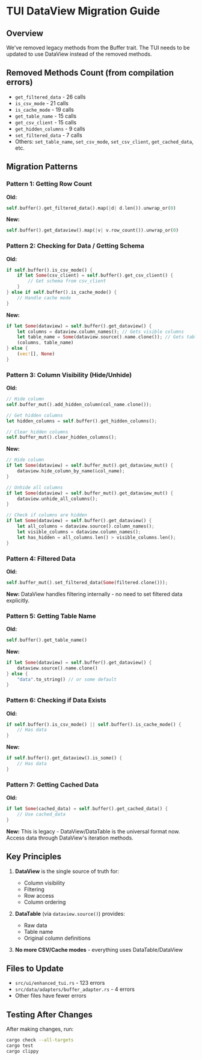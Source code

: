 # TUI DataView Migration Guide

## Overview
We've removed legacy methods from the Buffer trait. The TUI needs to be updated to use DataView instead of the removed methods.

## Removed Methods Count (from compilation errors)
- `get_filtered_data` - 26 calls
- `is_csv_mode` - 21 calls  
- `is_cache_mode` - 19 calls
- `get_table_name` - 15 calls
- `get_csv_client` - 15 calls
- `get_hidden_columns` - 9 calls
- `set_filtered_data` - 7 calls
- Others: `set_table_name`, `set_csv_mode`, `set_csv_client`, `get_cached_data`, etc.

## Migration Patterns

### Pattern 1: Getting Row Count
**Old:**
```rust
self.buffer().get_filtered_data().map(|d| d.len()).unwrap_or(0)
```

**New:**
```rust
self.buffer().get_dataview().map(|v| v.row_count()).unwrap_or(0)
```

### Pattern 2: Checking for Data / Getting Schema
**Old:**
```rust
if self.buffer().is_csv_mode() {
    if let Some(csv_client) = self.buffer().get_csv_client() {
        // Get schema from csv_client
    }
} else if self.buffer().is_cache_mode() {
    // Handle cache mode
}
```

**New:**
```rust
if let Some(dataview) = self.buffer().get_dataview() {
    let columns = dataview.column_names(); // Gets visible columns
    let table_name = Some(dataview.source().name.clone()); // Gets table name
    (columns, table_name)
} else {
    (vec![], None)
}
```

### Pattern 3: Column Visibility (Hide/Unhide)
**Old:**
```rust
// Hide column
self.buffer_mut().add_hidden_column(col_name.clone());

// Get hidden columns
let hidden_columns = self.buffer().get_hidden_columns();

// Clear hidden columns
self.buffer_mut().clear_hidden_columns();
```

**New:**
```rust
// Hide column
if let Some(dataview) = self.buffer_mut().get_dataview_mut() {
    dataview.hide_column_by_name(&col_name);
}

// Unhide all columns
if let Some(dataview) = self.buffer_mut().get_dataview_mut() {
    dataview.unhide_all_columns();
}

// Check if columns are hidden
if let Some(dataview) = self.buffer().get_dataview() {
    let all_columns = dataview.source().column_names();
    let visible_columns = dataview.column_names();
    let has_hidden = all_columns.len() > visible_columns.len();
}
```

### Pattern 4: Filtered Data
**Old:**
```rust
self.buffer_mut().set_filtered_data(Some(filtered.clone()));
```

**New:**
DataView handles filtering internally - no need to set filtered data explicitly.

### Pattern 5: Getting Table Name
**Old:**
```rust
self.buffer().get_table_name()
```

**New:**
```rust
if let Some(dataview) = self.buffer().get_dataview() {
    dataview.source().name.clone()
} else {
    "data".to_string() // or some default
}
```

### Pattern 6: Checking if Data Exists
**Old:**
```rust
if self.buffer().is_csv_mode() || self.buffer().is_cache_mode() {
    // Has data
}
```

**New:**
```rust
if self.buffer().get_dataview().is_some() {
    // Has data
}
```

### Pattern 7: Getting Cached Data
**Old:**
```rust
if let Some(cached_data) = self.buffer().get_cached_data() {
    // Use cached_data
}
```

**New:**
This is legacy - DataView/DataTable is the universal format now. Access data through DataView's iteration methods.

## Key Principles
1. **DataView** is the single source of truth for:
   - Column visibility
   - Filtering
   - Row access
   - Column ordering

2. **DataTable** (via `dataview.source()`) provides:
   - Raw data
   - Table name
   - Original column definitions

3. **No more CSV/Cache modes** - everything uses DataTable/DataView

## Files to Update
- `src/ui/enhanced_tui.rs` - 123 errors
- `src/data/adapters/buffer_adapter.rs` - 4 errors
- Other files have fewer errors

## Testing After Changes
After making changes, run:
```bash
cargo check --all-targets
cargo test
cargo clippy
```